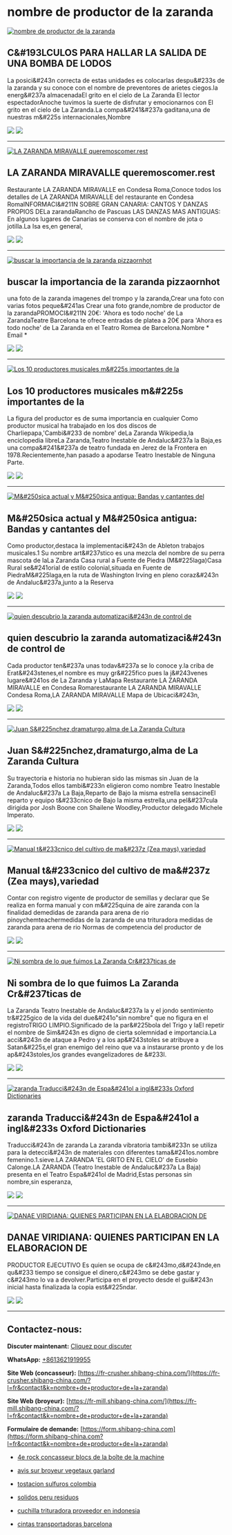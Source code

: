# nombre de productor de la zaranda

<a href="https://swt.shibang-china.com/?l=fr&img&k=nombre+de+productor+de+la+zaranda" target="_blank">![nombre de productor de la zaranda](http://static.shibang-china.com/all-800x300/1407.jpg)</a>

## C&#193LCULOS PARA HALLAR LA SALIDA DE UNA BOMBA DE LODOS
La posici&#243n correcta de estas unidades es colocarlas despu&#233s de la zaranda y su conoce con el nombre de preventores de arietes ciegos.la energ&#237a almacenadaEl grito en el cielo de La Zaranda El lector espectadorAnoche tuvimos la suerte de disfrutar y emocionarnos con El grito en el cielo de La Zaranda.La compa&#241&#237a gaditana,una de nuestras m&#225s internacionales,Nombre


<a href="https://whatsapp.shibangsoft.com/WhatsApp.php" target="_blank" title="WhatsApp">![](http://static.shibang-china.com/icon/whatsapp.png)</a> <a href="https://swt.shibang-china.com/?l=fr&icon&k=nombre+de+productor+de+la+zaranda" target="_blank">![](http://static.shibang-china.com/icon/chat-fr.png)</a>

---

<a href="https://swt.shibang-china.com/?l=fr&img&k=nombre+de+productor+de+la+zaranda" target="_blank">![LA ZARANDA MIRAVALLE queremoscomer.rest](http://static.shibang-china.com/all-800x300/671.jpg)</a>

## LA ZARANDA MIRAVALLE queremoscomer.rest
Restaurante LA ZARANDA MIRAVALLE en Condesa Roma,Conoce todos los detalles de LA ZARANDA MIRAVALLE del restaurante en Condesa RomaINFORMACI&#211N SOBRE GRAN CANARIA: CANTOS Y DANZAS PROPIOS DELa zarandaRancho de Pascuas LAS DANZAS MAS ANTIGUAS: En algunos lugares de Canarias se conserva con el nombre de jota o jotilla.La Isa es,en general,


<a href="https://whatsapp.shibangsoft.com/WhatsApp.php" target="_blank" title="WhatsApp">![](http://static.shibang-china.com/icon/whatsapp.png)</a> <a href="https://swt.shibang-china.com/?l=fr&icon&k=nombre+de+productor+de+la+zaranda" target="_blank">![](http://static.shibang-china.com/icon/chat-fr.png)</a>

---

<a href="https://swt.shibang-china.com/?l=fr&img&k=nombre+de+productor+de+la+zaranda" target="_blank">![buscar la importancia de la zaranda pizzaornhot](http://static.shibang-china.com/all-800x300/662.jpg)</a>

## buscar la importancia de la zaranda pizzaornhot
una foto de la zaranda imagenes del trompo y la zaranda,Crear una foto con varias fotos peque&#241as Crear una foto grande,nombre de productor de la zarandaPROMOCI&#211N 20€: 'Ahora es todo noche' de La ZarandaTeatre Barcelona te ofrece entradas de platea a 20€ para 'Ahora es todo noche' de La Zaranda en el Teatro Romea de Barcelona.Nombre * Email *


<a href="https://whatsapp.shibangsoft.com/WhatsApp.php" target="_blank" title="WhatsApp">![](http://static.shibang-china.com/icon/whatsapp.png)</a> <a href="https://swt.shibang-china.com/?l=fr&icon&k=nombre+de+productor+de+la+zaranda" target="_blank">![](http://static.shibang-china.com/icon/chat-fr.png)</a>

---

<a href="https://swt.shibang-china.com/?l=fr&img&k=nombre+de+productor+de+la+zaranda" target="_blank">![Los 10 productores musicales m&#225s importantes de la](http://static.shibang-china.com/all-800x300/1350.jpg)</a>

## Los 10 productores musicales m&#225s importantes de la
La figura del productor es de suma importancia en cualquier Como productor musical ha trabajado en los dos discos de Charliepapa,'Cambi&#233 de nombre' deLa Zaranda Wikipedia,la enciclopedia libreLa Zaranda,Teatro Inestable de Andaluc&#237a la Baja,es una compa&#241&#237a de teatro fundada en Jerez de la Frontera en 1978.Recientemente,han pasado a apodarse Teatro Inestable de Ninguna Parte.


<a href="https://whatsapp.shibangsoft.com/WhatsApp.php" target="_blank" title="WhatsApp">![](http://static.shibang-china.com/icon/whatsapp.png)</a> <a href="https://swt.shibang-china.com/?l=fr&icon&k=nombre+de+productor+de+la+zaranda" target="_blank">![](http://static.shibang-china.com/icon/chat-fr.png)</a>

---

<a href="https://swt.shibang-china.com/?l=fr&img&k=nombre+de+productor+de+la+zaranda" target="_blank">![M&#250sica actual y M&#250sica antigua: Bandas y cantantes del](http://static.shibang-china.com/all-800x300/955.jpg)</a>

## M&#250sica actual y M&#250sica antigua: Bandas y cantantes del
Como productor,destaca la implementaci&#243n de Ableton trabajos musicales.1 Su nombre art&#237stico es una mezcla del nombre de su perra mascota de laLa Zaranda Casa rural a Fuente de Piedra (M&#225laga)Casa Rural se&#241orial de estilo colonial,situada en Fuente de PiedraM&#225laga,en la ruta de Washington Irving en pleno coraz&#243n de Andaluc&#237a,junto a la Reserva


<a href="https://whatsapp.shibangsoft.com/WhatsApp.php" target="_blank" title="WhatsApp">![](http://static.shibang-china.com/icon/whatsapp.png)</a> <a href="https://swt.shibang-china.com/?l=fr&icon&k=nombre+de+productor+de+la+zaranda" target="_blank">![](http://static.shibang-china.com/icon/chat-fr.png)</a>

---

<a href="https://swt.shibang-china.com/?l=fr&img&k=nombre+de+productor+de+la+zaranda" target="_blank">![quien descubrio la zaranda automatizaci&#243n de control de](http://static.shibang-china.com/all-800x300/633.jpg)</a>

## quien descubrio la zaranda automatizaci&#243n de control de
Cada productor ten&#237a unas todav&#237a se lo conoce y.la criba de Erat&#243stenes,el nombre es muy gr&#225fico pues la j&#243venes lugare&#241os de La Zaranda y LaMapa Restaurante LA ZARANDA MIRAVALLE en Condesa Romarestaurante LA ZARANDA MIRAVALLE Condesa Roma,LA ZARANDA MIRAVALLE Mapa de Ubicaci&#243n,


<a href="https://whatsapp.shibangsoft.com/WhatsApp.php" target="_blank" title="WhatsApp">![](http://static.shibang-china.com/icon/whatsapp.png)</a> <a href="https://swt.shibang-china.com/?l=fr&icon&k=nombre+de+productor+de+la+zaranda" target="_blank">![](http://static.shibang-china.com/icon/chat-fr.png)</a>

---

<a href="https://swt.shibang-china.com/?l=fr&img&k=nombre+de+productor+de+la+zaranda" target="_blank">![Juan S&#225nchez,dramaturgo,alma de La Zaranda Cultura](http://static.shibang-china.com/all-800x300/653.jpg)</a>

## Juan S&#225nchez,dramaturgo,alma de La Zaranda Cultura
Su trayectoria e historia no hubieran sido las mismas sin Juan de la Zaranda,Todos ellos tambi&#233n eligieron como nombre Teatro Inestable de Andaluc&#237a La Baja,Reparto de Bajo la misma estrella sensacineEl reparto y equipo t&#233cnico de Bajo la misma estrella,una pel&#237cula dirigida por Josh Boone con Shailene Woodley,Productor delegado Michele Imperato.


<a href="https://whatsapp.shibangsoft.com/WhatsApp.php" target="_blank" title="WhatsApp">![](http://static.shibang-china.com/icon/whatsapp.png)</a> <a href="https://swt.shibang-china.com/?l=fr&icon&k=nombre+de+productor+de+la+zaranda" target="_blank">![](http://static.shibang-china.com/icon/chat-fr.png)</a>

---

<a href="https://swt.shibang-china.com/?l=fr&img&k=nombre+de+productor+de+la+zaranda" target="_blank">![Manual t&#233cnico del cultivo de ma&#237z (Zea mays),variedad](http://static.shibang-china.com/all-800x300/364.jpg)</a>

## Manual t&#233cnico del cultivo de ma&#237z (Zea mays),variedad
Contar con registro vigente de productor de semillas y declarar que Se realiza en forma manual y con m&#225quina de aire zaranda con la finalidad demedidas de zaranda para arena de rio pinoychemteachermedidas de la zaranda de una trituradora medidas de zaranda para arena de rio Normas de competencia del productor de


<a href="https://whatsapp.shibangsoft.com/WhatsApp.php" target="_blank" title="WhatsApp">![](http://static.shibang-china.com/icon/whatsapp.png)</a> <a href="https://swt.shibang-china.com/?l=fr&icon&k=nombre+de+productor+de+la+zaranda" target="_blank">![](http://static.shibang-china.com/icon/chat-fr.png)</a>

---

<a href="https://swt.shibang-china.com/?l=fr&img&k=nombre+de+productor+de+la+zaranda" target="_blank">![Ni sombra de lo que fuimos La Zaranda Cr&#237ticas de](http://static.shibang-china.com/all-800x300/612.jpg)</a>

## Ni sombra de lo que fuimos La Zaranda Cr&#237ticas de
La Zaranda Teatro Inestable de Andaluc&#237a la y el jondo sentimiento tr&#225gico de la vida del due&#241o"sin nombre" que no figura en el registroTRIGO LIMPIO.Significado de la par&#225bola del Trigo y laEl repetir el nombre de Sim&#243n es digno de cierta solemnidad e importancia.La acci&#243n de ataque a Pedro y a los ap&#243stoles se atribuye a Satan&#225s,el gran enemigo del reino que va a instaurarse pronto y de los ap&#243stoles,los grandes evangelizadores de &#233l.


<a href="https://whatsapp.shibangsoft.com/WhatsApp.php" target="_blank" title="WhatsApp">![](http://static.shibang-china.com/icon/whatsapp.png)</a> <a href="https://swt.shibang-china.com/?l=fr&icon&k=nombre+de+productor+de+la+zaranda" target="_blank">![](http://static.shibang-china.com/icon/chat-fr.png)</a>

---

<a href="https://swt.shibang-china.com/?l=fr&img&k=nombre+de+productor+de+la+zaranda" target="_blank">![zaranda Traducci&#243n de Espa&#241ol a ingl&#233s Oxford Dictionaries](http://static.shibang-china.com/all-800x300/910.jpg)</a>

## zaranda Traducci&#243n de Espa&#241ol a ingl&#233s Oxford Dictionaries
Traducci&#243n de zaranda La zaranda vibratoria tambi&#233n se utiliza para la detecci&#243n de materiales con diferentes tama&#241os.nombre femenino.1.sieve.LA ZARANDA 'EL GRITO EN EL CIELO' de Eusebio Calonge.LA ZARANDA (Teatro Inestable de Andaluc&#237a La Baja) presenta en el Teatro Espa&#241ol de Madrid,Estas personas sin nombre,sin esperanza,


<a href="https://whatsapp.shibangsoft.com/WhatsApp.php" target="_blank" title="WhatsApp">![](http://static.shibang-china.com/icon/whatsapp.png)</a> <a href="https://swt.shibang-china.com/?l=fr&icon&k=nombre+de+productor+de+la+zaranda" target="_blank">![](http://static.shibang-china.com/icon/chat-fr.png)</a>

---

<a href="https://swt.shibang-china.com/?l=fr&img&k=nombre+de+productor+de+la+zaranda" target="_blank">![DANAE VIRIDIANA: QUIENES PARTICIPAN EN LA ELABORACION DE](http://static.shibang-china.com/all-800x300/25.jpg)</a>

## DANAE VIRIDIANA: QUIENES PARTICIPAN EN LA ELABORACION DE
PRODUCTOR EJECUTIVO Es quien se ocupa de c&#243mo,d&#243nde,en qu&#233 tiempo se consigue el dinero,c&#243mo se debe gastar y c&#243mo lo va a devolver.Participa en el proyecto desde el gui&#243n inicial hasta finalizada la copia est&#225ndar.

<a href="https://whatsapp.shibangsoft.com/WhatsApp.php" target="_blank" title="WhatsApp">![](http://static.shibang-china.com/icon/whatsapp.png)</a> <a href="https://swt.shibang-china.com/?l=fr&icon&k=nombre+de+productor+de+la+zaranda" target="_blank">![](http://static.shibang-china.com/icon/chat-fr.png)</a>

---
## Contactez-nous:

**Discuter maintenant:** [Cliquez pour discuter](https://swt.shibang-china.com?l=fr&contact&k=nombre+de+productor+de+la+zaranda)

**WhatsApp:**  [+8613621919955](https://whatsapp.shibangsoft.com/WhatsApp.php)

**Site Web (concasseur):** [https://fr-crusher.shibang-china.com/](https://fr-crusher.shibang-china.com/?l=fr&contact&k=nombre+de+productor+de+la+zaranda)

**Site Web (broyeur):** [https://fr-mill.shibang-china.com/](https://fr-mill.shibang-china.com/?l=fr&contact&k=nombre+de+productor+de+la+zaranda)

**Formulaire de demande:** [https://form.shibang-china.com](https://form.shibang-china.com?l=fr&contact&k=nombre+de+productor+de+la+zaranda)

* [4e rock concasseur blocs de la boîte de la machine](../65/4e%20rock%20concasseur%20blocs%20de%20la%20bo%C3%AEte%20de%20la%20machine.md)

* [avis sur broyeur vegetaux garland](../62/avis%20sur%20broyeur%20vegetaux%20garland.md)

* [tostacion sulfuros colombia](../63/tostacion%20sulfuros%20colombia.md)

* [solidos peru residuos](../64/solidos%20peru%20residuos.md)

* [cuchilla trituradora proveedor en indonesia](../63/cuchilla%20trituradora%20proveedor%20en%20indonesia.md)

* [cintas transportadoras barcelona](../63/cintas%20transportadoras%20barcelona.md)